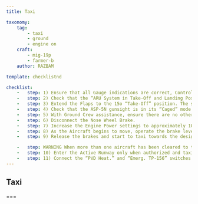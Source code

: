 ```yaml
---
title: Taxi

taxonomy:
    tag:
        - taxi
        - ground
        - engine on
    craft: 
        - mig-19p
        - farmer-b
    author: RAZBAM

template: checklistnd

checklist:
    -   step: 1) Ensure that all Gauge indications are correct, Control Boosters are selected On and the Stabilizer Mode Selector is set to Hydraulic Control, verify all System switches are set to the correct positions and the that the Cockpit is pressurized.
    -   step: 2) Check that the “ARU System in Take-Off and Landing Position” Lamp is illuminated.
    -   step: 3) Extend the Flaps to the 15o “Take-Off” position. The signal lamp “Flaps Deployed” will illuminate on the PPS-1 panel.
    -   step: 4) Check that the ASP-5N gunsight is in its “Caged” mode. Otherwise damage may occur to the sight mechanisms while taxiing due to the sensitivity of the Gyroscopes.
    -   step: 5) With Ground Crew assistance, ensure there are no other taxiing aircraft or obstacles nearby.
    -   step: 6) Disconnect the Nose Wheel Brake.
    -   step: 7) Increase the Engine Power settings to approximately 10,050 RPM.
    -   step: 8) As the Aircraft begins to move, operate the brake lever to check the Brakes for correct operation.
    -   step: 9) Release the brakes and start to taxi towards the designated Active Runway. Speed should be no more than 30 km/h.

    -   step: WARNING When more than one aircraft has been cleared to taxi to the Active Runway, maintain a separation distance between Aircraft of not less than 60 meters to avoid engine ingestion of debris and FOD dislodged from the ground by the jet efflux of the preceding aircraft.
    -   step: 10) Enter the Active Runway only when authorized and taxi straight for 10-15 meters to make sure the Aircraft is aligned with the center line.
    -   step: 11) Connect the “PVD Heat.” and “Emerg. TP-156” switches on the RH Side panel.<br />This will activate the heating of both Main and Standby Air Data Probes. This must be done on the runway and disconnected again immediately after landing to avoid Ground Crew injuries from contact with hot Air Data Probes.
---
```


## Taxi

===

